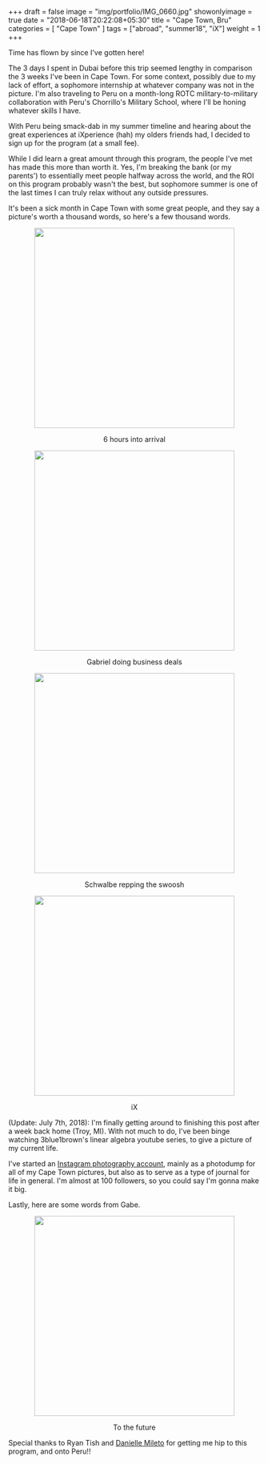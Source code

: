 +++
draft = false
image = "img/portfolio/IMG_0660.jpg"
showonlyimage = true
date = "2018-06-18T20:22:08+05:30"
title = "Cape Town, Bru"
categories = [ "Cape Town" ]
tags = ["abroad", "summer18", "iX"]
weight = 1
+++

Time has flown by since I've gotten here!  
<!--more-->

The 3 days I spent in Dubai before this trip seemed lengthy in comparison the 3 weeks I've been in Cape Town.  For some context, possibly due to my lack of effort, a sophomore internship at whatever company was not in the picture.  I'm also traveling to Peru on a month-long ROTC military-to-military collaboration with Peru's Chorrillo's Military School, where I'll be honing whatever skills I have.

With Peru being smack-dab in my summer timeline and hearing about the great experiences at iXperience (hah) my olders friends had, I decided to sign up for the program (at a small fee).  

While I did learn a great amount through this program, the people I've met has made this more than worth it.  Yes, I'm breaking the bank (or my parents') to essentially meet people halfway across the world, and the ROI on this program probably wasn't the best, but sophomore summer is one of the last times I can truly relax without any outside pressures.  

It's been a sick month in Cape Town with some great people, and they say a picture's worth a thousand words, so here's a few thousand words.

<p align="center">
  <img src="/img/portfolio/IMG_0437.jpg" width="400" height="400" /> </img>
  <p align="center">
  6 hours into arrival 
  </p>
</p>

<p align="center">
  <img src="/img/portfolio/IMG_0514.jpg" width="400" height="400" /> </img>
  <p align="center">
  Gabriel doing business deals
  </p>
</p>

<p align="center">
  <img src="/img/portfolio/IMG_1458.jpg" width="400" height="400" /> </img>
  <p align="center">
  Schwalbe repping the swoosh
  </p>
</p>

<p align="center">
  <img src="/img/portfolio/IMG_0815.jpg" width="400" height="400" /> </img>
  <p align="center">
  iX
  </p>
</p>

(Update: July 7th, 2018): I'm finally getting around to finishing this post after a week back home (Troy, MI).  With not much to do, I've been binge watching 3blue1brown's linear algebra youtube series, to give a picture of my current life.  

I've started an [Instagram photography account](https://www.instagram.com/pipelinephotos/), mainly as a photodump for all of my Cape Town pictures, but also as to serve as a type of journal for life in general.  I'm almost at 100 followers, so you could say I'm gonna make it big.

Lastly, here are some words from Gabe.

<p align="center">
  <img src="/img/portfolio/IMG_1275.jpeg" width="400" height="400" /> </img>
  <p align="center">
  To the future
  </p>
</p>




Special thanks to Ryan Tish and [Danielle Mileto](https://thebucketlistchecklist.com/page/) for getting me hip to this program, and onto Peru!!
